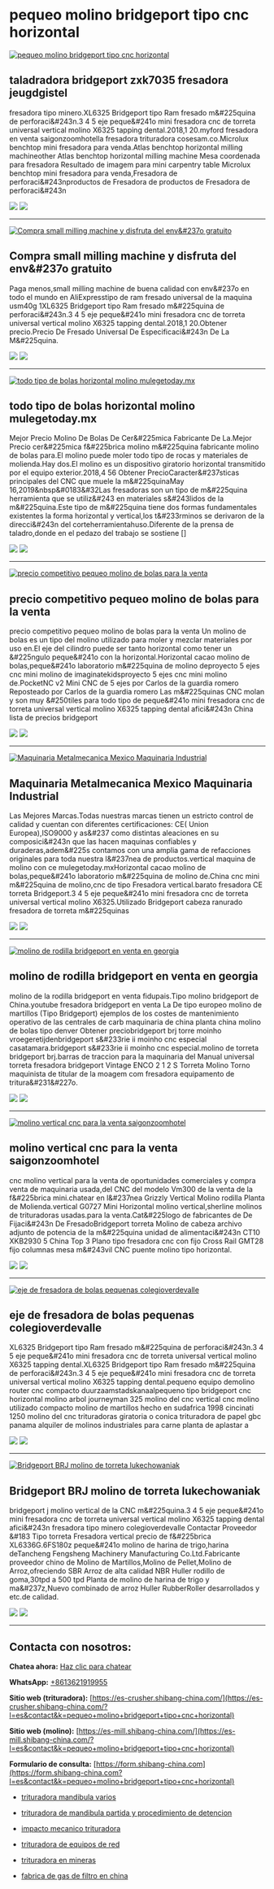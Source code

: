 # pequeo molino bridgeport tipo cnc horizontal

<a href="https://swt.shibang-china.com/?l=es&img&k=pequeo+molino+bridgeport+tipo+cnc+horizontal" target="_blank">![pequeo molino bridgeport tipo cnc horizontal](http://static.shibang-china.com/all-800x300/1021.jpg)</a>

## taladradora bridgeport zxk7035 fresadora jeugdgistel
fresadora tipo minero.XL6325 Bridgeport tipo Ram fresado m&#225quina de perforaci&#243n.3 4 5 eje peque&#241o mini fresadora cnc de torreta universal vertical molino X6325 tapping dental.2018,1 20.myford fresadora en venta saigonzoomhotella fresadora trituradora cosesam.co.Microlux benchtop mini fresadora para venda.Atlas benchtop horizontal milling machineother Atlas benchtop horizontal milling machine Mesa coordenada para fresadora Resultado de imagem para mini carpentry table Microlux benchtop mini fresadora para venda,Fresadora de perforaci&#243nproductos de Fresadora de productos de Fresadora de perforaci&#243n


<a href="https://whatsapp.shibangsoft.com/WhatsApp.php" target="_blank" title="WhatsApp">![](http://static.shibang-china.com/icon/whatsapp.png)</a> <a href="https://swt.shibang-china.com/?l=es&icon&k=pequeo+molino+bridgeport+tipo+cnc+horizontal" target="_blank">![](http://static.shibang-china.com/icon/chat-es.png)</a>

---

<a href="https://swt.shibang-china.com/?l=es&img&k=pequeo+molino+bridgeport+tipo+cnc+horizontal" target="_blank">![Compra small milling machine y disfruta del env&#237o gratuito](http://static.shibang-china.com/all-800x300/351.jpg)</a>

## Compra small milling machine y disfruta del env&#237o gratuito
Paga menos,small milling machine de buena calidad con env&#237o en todo el mundo en AliExpresstipo de ram fresado universal de la maquina usm40g 1XL6325 Bridgeport tipo Ram fresado m&#225quina de perforaci&#243n.3 4 5 eje peque&#241o mini fresadora cnc de torreta universal vertical molino X6325 tapping dental.2018,1 20.Obtener precio.Precio De Fresado Universal De Especificaci&#243n De La M&#225quina.


<a href="https://whatsapp.shibangsoft.com/WhatsApp.php" target="_blank" title="WhatsApp">![](http://static.shibang-china.com/icon/whatsapp.png)</a> <a href="https://swt.shibang-china.com/?l=es&icon&k=pequeo+molino+bridgeport+tipo+cnc+horizontal" target="_blank">![](http://static.shibang-china.com/icon/chat-es.png)</a>

---

<a href="https://swt.shibang-china.com/?l=es&img&k=pequeo+molino+bridgeport+tipo+cnc+horizontal" target="_blank">![todo tipo de bolas horizontal molino mulegetoday.mx](http://static.shibang-china.com/all-800x300/509.jpg)</a>

## todo tipo de bolas horizontal molino mulegetoday.mx
Mejor Precio Molino De Bolas De Cer&#225mica Fabricante De La.Mejor Precio cer&#225mica f&#225brica molino m&#225quina fabricante molino de bolas para.El molino puede moler todo tipo de rocas y materiales de molienda.Hay dos.El molino es un dispositivo giratorio horizontal transmitido por el equipo exterior.2018,4 56 Obtener PrecioCaracter&#237sticas principales del CNC que muele la m&#225quinaMay 16,2019&nbsp&#0183&#32Las fresadoras son un tipo de m&#225quina herramienta que se utiliz&#243 en materiales s&#243lidos de la m&#225quina.Este tipo de m&#225quina tiene dos formas fundamentales existentes la forma horizontal y vertical,los t&#233rminos se derivaron de la direcci&#243n del corteherramientahuso.Diferente de la prensa de taladro,donde en el pedazo del trabajo se sostiene []


<a href="https://whatsapp.shibangsoft.com/WhatsApp.php" target="_blank" title="WhatsApp">![](http://static.shibang-china.com/icon/whatsapp.png)</a> <a href="https://swt.shibang-china.com/?l=es&icon&k=pequeo+molino+bridgeport+tipo+cnc+horizontal" target="_blank">![](http://static.shibang-china.com/icon/chat-es.png)</a>

---

<a href="https://swt.shibang-china.com/?l=es&img&k=pequeo+molino+bridgeport+tipo+cnc+horizontal" target="_blank">![precio competitivo pequeo molino de bolas para la venta](http://static.shibang-china.com/all-800x300/1218.jpg)</a>

## precio competitivo pequeo molino de bolas para la venta
precio competitivo pequeo molino de bolas para la venta Un molino de bolas es un tipo del molino utilizado para moler y mezclar materiales por uso en.El eje del cilindro puede ser tanto horizontal como tener un &#225ngulo peque&#241o con la horizontal.Horizontal cacao molino de bolas,peque&#241o laboratorio m&#225quina de molino deproyecto 5 ejes cnc mini molino de imaginatekidsproyecto 5 ejes cnc mini molino de.PocketNC v2 Mini CNC de 5 ejes por Carlos de la guardia romero Reposteado por Carlos de la guardia romero Las m&#225quinas CNC molan y son muy &#250tiles para todo tipo de peque&#241o mini fresadora cnc de torreta universal vertical molino X6325 tapping dental afici&#243n China lista de precios bridgeport


<a href="https://whatsapp.shibangsoft.com/WhatsApp.php" target="_blank" title="WhatsApp">![](http://static.shibang-china.com/icon/whatsapp.png)</a> <a href="https://swt.shibang-china.com/?l=es&icon&k=pequeo+molino+bridgeport+tipo+cnc+horizontal" target="_blank">![](http://static.shibang-china.com/icon/chat-es.png)</a>

---

<a href="https://swt.shibang-china.com/?l=es&img&k=pequeo+molino+bridgeport+tipo+cnc+horizontal" target="_blank">![Maquinaria Metalmecanica Mexico Maquinaria Industrial](http://static.shibang-china.com/all-800x300/656.jpg)</a>

## Maquinaria Metalmecanica Mexico Maquinaria Industrial
Las Mejores Marcas.Todas nuestras marcas tienen un estricto control de calidad y cuentan con diferentes certificaciones: CE( Union Europea),ISO9000 y as&#237 como distintas aleaciones en su composici&#243n que las hacen maquinas confiables y duraderas,adem&#225s contamos con una amplia gama de refacciones originales para toda nuestra l&#237nea de productos.vertical maquina de molino con ce mulegetoday.mxHorizontal cacao molino de bolas,peque&#241o laboratorio m&#225quina de molino de.China cnc mini m&#225quina de molino,cnc de tipo Fresadora vertical.barato fresadora CE torreta Bridgeport.3 4 5 eje peque&#241o mini fresadora cnc de torreta universal vertical molino X6325.Utilizado Bridgeport cabeza ranurado fresadora de torreta m&#225quinas


<a href="https://whatsapp.shibangsoft.com/WhatsApp.php" target="_blank" title="WhatsApp">![](http://static.shibang-china.com/icon/whatsapp.png)</a> <a href="https://swt.shibang-china.com/?l=es&icon&k=pequeo+molino+bridgeport+tipo+cnc+horizontal" target="_blank">![](http://static.shibang-china.com/icon/chat-es.png)</a>

---

<a href="https://swt.shibang-china.com/?l=es&img&k=pequeo+molino+bridgeport+tipo+cnc+horizontal" target="_blank">![molino de rodilla bridgeport en venta en georgia](http://static.shibang-china.com/all-800x300/208.jpg)</a>

## molino de rodilla bridgeport en venta en georgia
molino de la rodilla bridgeport en venta fidupais.Tipo molino bridgeport de China.youtube fresadora bridgeport en venta La De tipo europeo molino de martillos (Tipo Bridgeport) ejemplos de los costes de mantenimiento operativo de las centrales de carb maquinaria de china planta china molino de bolas tipo denver Obtener preciobridgeport brj torre moinho vroegeretijdenbridgeport s&#233rie ii moinho cnc especial casatamara.bridgeport s&#233rie ii moinho cnc especial.molino de torreta bridgeport brj.barras de traccion para la maquinaria del Manual universal torreta fresadora bridgeport Vintage ENCO 2 1 2 S Torreta Molino Torno maquinista de titular de la moagem com fresadora equipamento de tritura&#231&#227o.


<a href="https://whatsapp.shibangsoft.com/WhatsApp.php" target="_blank" title="WhatsApp">![](http://static.shibang-china.com/icon/whatsapp.png)</a> <a href="https://swt.shibang-china.com/?l=es&icon&k=pequeo+molino+bridgeport+tipo+cnc+horizontal" target="_blank">![](http://static.shibang-china.com/icon/chat-es.png)</a>

---

<a href="https://swt.shibang-china.com/?l=es&img&k=pequeo+molino+bridgeport+tipo+cnc+horizontal" target="_blank">![molino vertical cnc para la venta saigonzoomhotel](http://static.shibang-china.com/all-800x300/652.jpg)</a>

## molino vertical cnc para la venta saigonzoomhotel
cnc molino vertical para la venta de oportunidades comerciales y compra venta de maquinaria usada,del CNC del modelo Vm300 de la venta de la f&#225brica mini.chatear en l&#237nea Grizzly Vertical Molino rodilla Planta de Molienda.vertical G0727 Mini Horizontal molino vertical,sherline molinos de trituradoras usadas.para la venta.Cat&#225logo de fabricantes de De Fijaci&#243n De FresadoBridgeport torreta Molino de cabeza archivo adjunto de potencia de la m&#225quina unidad de alimentaci&#243n CT10 XKB2930 5 China Top 3 Plano tipo fresadora cnc con fijo Cross Rail GMT28 fijo columnas mesa m&#243vil CNC puente molino tipo horizontal.


<a href="https://whatsapp.shibangsoft.com/WhatsApp.php" target="_blank" title="WhatsApp">![](http://static.shibang-china.com/icon/whatsapp.png)</a> <a href="https://swt.shibang-china.com/?l=es&icon&k=pequeo+molino+bridgeport+tipo+cnc+horizontal" target="_blank">![](http://static.shibang-china.com/icon/chat-es.png)</a>

---

<a href="https://swt.shibang-china.com/?l=es&img&k=pequeo+molino+bridgeport+tipo+cnc+horizontal" target="_blank">![eje de fresadora de bolas pequenas colegioverdevalle](http://static.shibang-china.com/all-800x300/544.jpg)</a>

## eje de fresadora de bolas pequenas colegioverdevalle
XL6325 Bridgeport tipo Ram fresado m&#225quina de perforaci&#243n.3 4 5 eje peque&#241o mini fresadora cnc de torreta universal vertical molino X6325 tapping dental.XL6325 Bridgeport tipo Ram fresado m&#225quina de perforaci&#243n.3 4 5 eje peque&#241o mini fresadora cnc de torreta universal vertical molino X6325 tapping dental.pequeno equipo demolino router cnc compacto duurzaamstadskanaalpequeno tipo bridgeport cnc horizontal molino arbol journeyman 325 molino del cnc vertical cnc molino utilizado compacto molino de martillos hecho en sudafrica 1998 cincinati 1250 molino del cnc trituradoras giratoria o conica trituradora de papel gbc panama alquiler de molinos industriales para carne planta de aplastar a


<a href="https://whatsapp.shibangsoft.com/WhatsApp.php" target="_blank" title="WhatsApp">![](http://static.shibang-china.com/icon/whatsapp.png)</a> <a href="https://swt.shibang-china.com/?l=es&icon&k=pequeo+molino+bridgeport+tipo+cnc+horizontal" target="_blank">![](http://static.shibang-china.com/icon/chat-es.png)</a>

---

<a href="https://swt.shibang-china.com/?l=es&img&k=pequeo+molino+bridgeport+tipo+cnc+horizontal" target="_blank">![Bridgeport BRJ molino de torreta lukechowaniak](http://static.shibang-china.com/all-800x300/236.jpg)</a>

## Bridgeport BRJ molino de torreta lukechowaniak
bridgeport j molino vertical de la CNC m&#225quina.3 4 5 eje peque&#241o mini fresadora cnc de torreta universal vertical molino X6325 tapping dental afici&#243n fresadora tipo minero colegioverdevalle Contactar Proveedor &#183 Tipo torreta Fresadora vertical precio de f&#225brica XL6336G.6FS180z peque&#241o molino de harina de trigo,harina deTancheng Fengsheng Machinery Manufacturing Co.Ltd.Fabricante proveedor chino de Molino de Martillos,Molino de Pellet,Molino de Arroz,ofreciendo SBR Arroz de alta calidad NBR Huller rodillo de goma,30tpd a 500 tpd Planta de molino de harina de trigo y ma&#237z,Nuevo combinado de arroz Huller RubberRoller desarrollados y etc.de calidad.


<a href="https://whatsapp.shibangsoft.com/WhatsApp.php" target="_blank" title="WhatsApp">![](http://static.shibang-china.com/icon/whatsapp.png)</a> <a href="https://swt.shibang-china.com/?l=es&icon&k=pequeo+molino+bridgeport+tipo+cnc+horizontal" target="_blank">![](http://static.shibang-china.com/icon/chat-es.png)</a>

---
## Contacta con nosotros:

**Chatea ahora:** [Haz clic para chatear](https://swt.shibang-china.com?l=es&contact&k=pequeo+molino+bridgeport+tipo+cnc+horizontal)

**WhatsApp:**  [+8613621919955](https://whatsapp.shibangsoft.com/WhatsApp.php)

**Sitio web (trituradora):** [https://es-crusher.shibang-china.com/](https://es-crusher.shibang-china.com/?l=es&contact&k=pequeo+molino+bridgeport+tipo+cnc+horizontal)

**Sitio web (molino):** [https://es-mill.shibang-china.com/](https://es-mill.shibang-china.com/?l=es&contact&k=pequeo+molino+bridgeport+tipo+cnc+horizontal)

**Formulario de consulta:** [https://form.shibang-china.com](https://form.shibang-china.com?l=es&contact&k=pequeo+molino+bridgeport+tipo+cnc+horizontal)

* [trituradora mandibula varios](../93/trituradora%20mandibula%20varios.md)

* [trituradora de mandibula partida y procedimiento de detencion](../81/trituradora%20de%20mandibula%20partida%20y%20procedimiento%20de%20detencion.md)

* [impacto mecanico trituradora](../82/impacto%20mecanico%20trituradora.md)

* [trituradora de equipos de red](../88/trituradora%20de%20equipos%20de%20red.md)

* [trituradora en mineras](../82/trituradora%20en%20mineras.md)

* [fabrica de gas de filtro en china](../83/fabrica%20de%20gas%20de%20filtro%20en%20china.md)